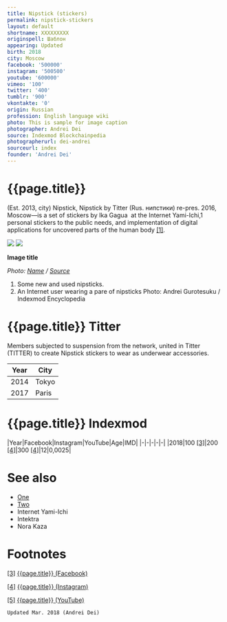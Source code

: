 ```yaml
---
title: Nipstick (stickers)
permalink: nipstick-stickers
layout: default
shortname: XXXXXXXXX
originspell: Шаблон
appearing: Updated
birth: 2018
city: Moscow
facebook: '500000'
instagram: '500500'
youtube: '600000'
vimeo: '100'
twitter: '400'
tumblr: '900'
vkontakte: '0'
origin: Russian
profession: English language wiki
photo: This is sample for image caption
photographer: Andrei Dei
source: Indexmod Blockchainpedia
photographerurl: dei-andrei
sourceurl: index
founder: 'Andrei Dei'
---
```


# {{page.title}}

(Est. 2013, city) Nipstick, Nipstick by Titter (Rus. нипстики) re-pres. 2016, Moscow—is a set of stickers by Ika Gagua  at the Internet Yami-Ichi,1 personal stickers to the public needs, and implementation of digital applications for uncovered parts of the human body <span id="a1">[\[1\]](#f1)</span>.

![](/encyclopedia/images/nipstick-1.jpg) ![](/encyclopedia/images/nipstick-2.png)

**Image title**

*Photo: [Name](index) / [Source](index)*

1. Some new and used nipsticks.
2. An Internet user wearing a pare of nipsticks
Photo: Andrei Gurotesuku / Indexmod Encyclopedia

# {{page.title}} Titter

Members subjected to suspension from the network, united in Titter (TITTER) to create Nipstick stickers to wear as underwear accessories.

|Year|City|
|-|-|
|2014|Tokyo|
|2017|Paris|

# {{page.title}} Indexmod

|Year|Facebook|Instagram|YouTube|Age|IMD|
|-|-|-|-|-|
|2018|100 <span id="a3">[\[3\]](#f3)</span>|200 <span id="a4">[\[4\]](#f4)</span>|300 <span id="a4">[\[4\]](#f4)</span>|12|0,0025|


# See also

+ [One](index)
+ [Two](index)
+ Internet Yami-Ichi
+ Intektra
+ Nora Kaza

# Footnotes

[[3]](#a3) <span id="f3"></span> [{{page.title}} (Facebook)](index)

[[4]](#a4) <span id="f4"></span> [{{page.title}} (Instagram)](index)

[[5]](#a5) <span id="f5"></span> [{{page.title}} (YouTube)](index)

`Updated Mar. 2018 (Andrei Dei)`
